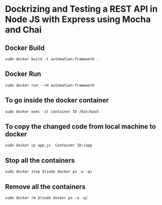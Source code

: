 # Dockrizing and Testing a REST API in Node JS with Express using Mocha and Chai


## Docker Build
```
sudo docker build -t automation-framework .
```

## Docker Run
```
sudo docker run --rm automation-framework
```

## To go inside the docker container
```
sudo docker exec -it Container ID /bin/bash
```

## To copy the changed code from local machine to docker
```
sudo docker cp app.js  Container ID:/app
```

## Stop all the containers
```
sudo docker stop $(sudo docker ps -a -q)
```

## Remove all the containers
```
sudo docker rm $(sudo docker ps -a -q)
```